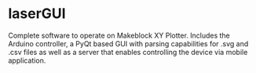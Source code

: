 # laserGUI
Complete software to operate on Makeblock XY Plotter. Includes the Arduino controller, a PyQt based GUI with parsing capabilities for .svg and .csv files as well as a server that enables controlling the device via mobile application.
